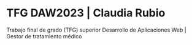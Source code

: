 # TFG DAW2023 | Claudia Rubio

Trabajo final de grado (TFG) superior Desarrollo de Aplicaciones Web | Gestor de tratamiento médico
